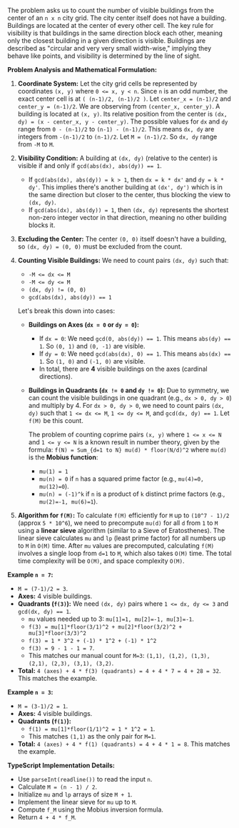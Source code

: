 The problem asks us to count the number of visible buildings from the center of an `n x n` city grid. The city center itself does not have a building. Buildings are located at the center of every other cell. The key rule for visibility is that buildings in the same direction block each other, meaning only the closest building in a given direction is visible. Buildings are described as "circular and very very small width-wise," implying they behave like points, and visibility is determined by the line of sight.

**Problem Analysis and Mathematical Formulation:**

1.  **Coordinate System:**
    Let the city grid cells be represented by coordinates `(x, y)` where `0 <= x, y < n`.
    Since `n` is an odd number, the exact center cell is at `( (n-1)/2, (n-1)/2 )`. Let `center_x = (n-1)/2` and `center_y = (n-1)/2`.
    We are observing from `(center_x, center_y)`.
    A building is located at `(x, y)`. Its relative position from the center is `(dx, dy) = (x - center_x, y - center_y)`.
    The possible values for `dx` and `dy` range from `0 - (n-1)/2` to `(n-1) - (n-1)/2`. This means `dx, dy` are integers from `-(n-1)/2` to `(n-1)/2`.
    Let `M = (n-1)/2`. So `dx, dy` range from `-M` to `M`.

2.  **Visibility Condition:**
    A building at `(dx, dy)` (relative to the center) is visible if and only if `gcd(abs(dx), abs(dy)) == 1`.
    *   If `gcd(abs(dx), abs(dy)) = k > 1`, then `dx = k * dx'` and `dy = k * dy'`. This implies there's another building at `(dx', dy')` which is in the same direction but closer to the center, thus blocking the view to `(dx, dy)`.
    *   If `gcd(abs(dx), abs(dy)) = 1`, then `(dx, dy)` represents the shortest non-zero integer vector in that direction, meaning no other building blocks it.

3.  **Excluding the Center:**
    The center `(0, 0)` itself doesn't have a building, so `(dx, dy) = (0, 0)` must be excluded from the count.

4.  **Counting Visible Buildings:**
    We need to count pairs `(dx, dy)` such that:
    *   `-M <= dx <= M`
    *   `-M <= dy <= M`
    *   `(dx, dy) != (0, 0)`
    *   `gcd(abs(dx), abs(dy)) == 1`

    Let's break this down into cases:

    *   **Buildings on Axes (`dx = 0` or `dy = 0`):**
        *   If `dx = 0`: We need `gcd(0, abs(dy)) == 1`. This means `abs(dy) == 1`. So `(0, 1)` and `(0, -1)` are visible.
        *   If `dy = 0`: We need `gcd(abs(dx), 0) == 1`. This means `abs(dx) == 1`. So `(1, 0)` and `(-1, 0)` are visible.
        *   In total, there are **4** visible buildings on the axes (cardinal directions).

    *   **Buildings in Quadrants (`dx != 0` and `dy != 0`):**
        Due to symmetry, we can count the visible buildings in one quadrant (e.g., `dx > 0, dy > 0`) and multiply by 4.
        For `dx > 0, dy > 0`, we need to count pairs `(dx, dy)` such that `1 <= dx <= M`, `1 <= dy <= M`, and `gcd(dx, dy) == 1`.
        Let `f(M)` be this count.

        The problem of counting coprime pairs `(x, y)` where `1 <= x <= N` and `1 <= y <= N` is a known result in number theory, given by the formula:
        `f(N) = Sum_{d=1 to N} mu(d) * floor(N/d)^2`
        where `mu(d)` is the **Mobius function**:
        *   `mu(1) = 1`
        *   `mu(n) = 0` if `n` has a squared prime factor (e.g., `mu(4)=0, mu(12)=0`).
        *   `mu(n) = (-1)^k` if `n` is a product of `k` distinct prime factors (e.g., `mu(2)=-1, mu(6)=1`).

5.  **Algorithm for `f(M)`:**
    To calculate `f(M)` efficiently for `M` up to `(10^7 - 1)/2` (approx `5 * 10^6`), we need to precompute `mu(d)` for all `d` from `1` to `M` using a **linear sieve** algorithm (similar to a Sieve of Eratosthenes).
    The linear sieve calculates `mu` and `lp` (least prime factor) for all numbers up to `M` in `O(M)` time.
    After `mu` values are precomputed, calculating `f(M)` involves a single loop from `d=1` to `M`, which also takes `O(M)` time.
    The total time complexity will be `O(M)`, and space complexity `O(M)`.

**Example `n = 7`:**
*   `M = (7-1)/2 = 3`.
*   **Axes:** 4 visible buildings.
*   **Quadrants (`f(3)`):** We need `(dx, dy)` pairs where `1 <= dx, dy <= 3` and `gcd(dx, dy) == 1`.
    *   `mu` values needed up to 3: `mu[1]=1, mu[2]=-1, mu[3]=-1`.
    *   `f(3) = mu[1]*floor(3/1)^2 + mu[2]*floor(3/2)^2 + mu[3]*floor(3/3)^2`
    *   `f(3) = 1 * 3^2 + (-1) * 1^2 + (-1) * 1^2`
    *   `f(3) = 9 - 1 - 1 = 7`.
    *   This matches our manual count for `M=3`: `(1,1), (1,2), (1,3), (2,1), (2,3), (3,1), (3,2)`.
*   **Total:** `4 (axes) + 4 * f(3) (quadrants) = 4 + 4 * 7 = 4 + 28 = 32`. This matches the example.

**Example `n = 3`:**
*   `M = (3-1)/2 = 1`.
*   **Axes:** 4 visible buildings.
*   **Quadrants (`f(1)`):**
    *   `f(1) = mu[1]*floor(1/1)^2 = 1 * 1^2 = 1`.
    *   This matches `(1,1)` as the only pair for `M=1`.
*   **Total:** `4 (axes) + 4 * f(1) (quadrants) = 4 + 4 * 1 = 8`. This matches the example.

**TypeScript Implementation Details:**

*   Use `parseInt(readline())` to read the input `n`.
*   Calculate `M = (n - 1) / 2`.
*   Initialize `mu` and `lp` arrays of size `M + 1`.
*   Implement the linear sieve for `mu` up to `M`.
*   Compute `f_M` using the Mobius inversion formula.
*   Return `4 + 4 * f_M`.